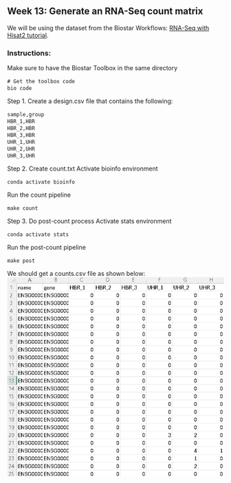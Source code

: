 ## Week 13: Generate an RNA-Seq count matrix

We will be using the dataset from the Biostar Workflows: [RNA-Seq with Hisat2 tutorial](https://www.biostarhandbook.com/books/workflows/rnaseq/rnaseq-using-hisat/).

### Instructions:

Make sure to have the Biostar Toolbox in the same directory
```
# Get the toolbox code
bio code
```

Step 1. Create a design.csv file that contains the following:
```
sample,group
HBR_1,HBR
HBR_2,HBR
HBR_3,HBR
UHR_1,UHR
UHR_2,UHR
UHR_3,UHR
```

Step 2. Create count.txt
Activate bioinfo environment
```
conda activate bioinfo
```

Run the count pipeline
```
make count
```

Step 3. Do post-count process
Activate stats environment
```
conda activate stats
```

Run the post-count pipeline
```
make post
```

We should get a counts.csv file as shown below:
![](images/counts.png)
